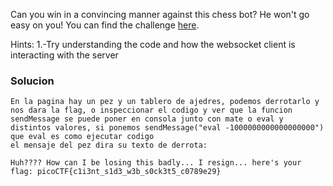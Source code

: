 Can you win in a convincing manner against this chess bot? He won't go easy on you! You can find the challenge [here](http://verbal-sleep.picoctf.net:57518/).


Hints:
1.-Try understanding the code and how the websocket client is interacting with the server

### Solucion

```
En la pagina hay un pez y un tablero de ajedres, podemos derrotarlo y nos dara la flag, o inspeccionar el codigo y ver que la funcion sendMessage se puede poner en consola junto con mate o eval y distintos valores, si ponemos sendMessage("eval -1000000000000000000") que eval es como ejecutar codigo
el mensaje del pez dira su texto de derrota:

Huh???? How can I be losing this badly... I resign... here's your flag: picoCTF{c1i3nt_s1d3_w3b_s0ck3t5_c0789e29}
```